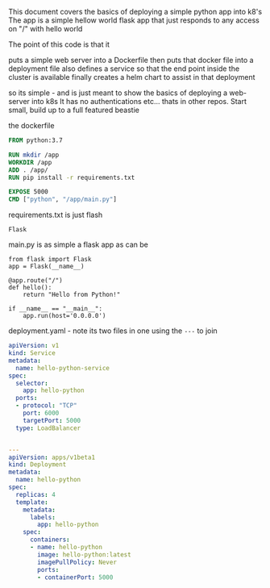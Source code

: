 This document covers the basics of deploying a simple python app into k8's
The app is a simple hellow world flask app that just responds to any access on "/"  with hello world

The point of this code is that it 

puts a simple web server into a Dockerfile
then puts that docker file into a deployment file
also defines a service so that the end point inside the cluster is available
finally creates a helm chart to assist in that deployment

so its simple - and is just meant to show the basics of deploying a web-server into k8s
It has no authentications etc... thats in other repos.
Start small, build up to a full featured beastie

the dockerfile 
```Dockerfile
FROM python:3.7

RUN mkdir /app
WORKDIR /app
ADD . /app/
RUN pip install -r requirements.txt

EXPOSE 5000
CMD ["python", "/app/main.py"]
```

requirements.txt is just flash
```
Flask
```

main.py is as simple a flask app as can be
```
from flask import Flask
app = Flask(__name__)

@app.route("/")
def hello():
    return "Hello from Python!"

if __name__ == "__main__":
    app.run(host='0.0.0.0')
```

deployment.yaml - note its two files in one using the `---` to join
```yaml
apiVersion: v1
kind: Service
metadata:
  name: hello-python-service
spec:
  selector:
    app: hello-python
  ports:
  - protocol: "TCP"
    port: 6000
    targetPort: 5000
  type: LoadBalancer


---
apiVersion: apps/v1beta1
kind: Deployment
metadata:
  name: hello-python
spec:
  replicas: 4
  template:
    metadata:
      labels:
        app: hello-python
    spec:
      containers:
      - name: hello-python
        image: hello-python:latest
        imagePullPolicy: Never
        ports:
        - containerPort: 5000
```

